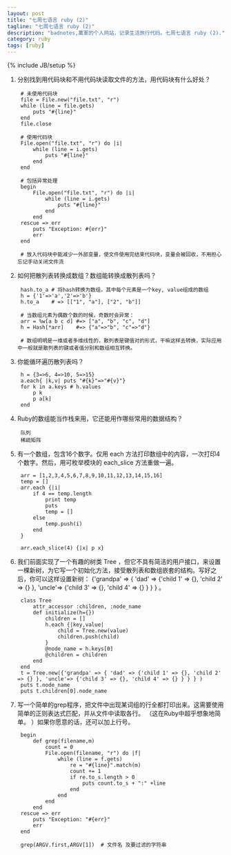 ```yaml
---
layout: post
title: "七周七语言 ruby (2)"
tagline: "七周七语言 ruby (2)"
description: "badnotes,萬軍的个人网站，记录生活旅行代码。七周七语言 ruby (2)."
category: ruby
tags: [ruby]
---
```

{% include JB/setup %}

1. 分别找到用代码块和不用代码块读取文件的方法，用代码块有什么好处？

		# 未使用代码块
		file = File.new("file.txt", "r")
        while (line = file.gets)
            puts "#{line}"
        end
        file.close

		# 使用代码块
        File.open("file.txt", "r") do |i|
            while (line = i.gets)
                puts "#{line}"
            end
        end

		# 包括异常处理
        begin
            File.open("file.txt", "r") do |i|
                while (line = i.gets)
                    puts "#{line}"
                end
            end
        rescue => err
            puts "Exception: #{err}"
            err
        end

		# 放入代码块中能减少一外部变量，使文件使用完结束代码块，变量会被回收，不用担心忘记手动关闭文件流

2. 如何把散列表转换成数组？数组能转换成散列表吗？

		hash.to_a # 将hash转换为数组，其中每个元素是一个key, value组成的数组
        h = {'1'=>'a','2'=>'b'}
        h.to_a    # => [["1", "a"], ["2", "b"]]

		# 当数组元素为偶数个数的时候，奇数时会异常：
        arr = %w[a b c d] #=> ["a", "b", "c", "d"]
        h = Hash[*arr]    #=> {"a"=>"b", "c"=>"d"}

        # 数组明明是一维或者多维线性的，散列表是键值对的形式，干嘛这样去转换，实际应用中一般就是散列表的键或者值分别和数组相互转换。

3. 你能循环遍历散列表吗？

		h = {3=>6, 4=>10, 5=>15}
		a.each{ |k,v| puts "#{k}"=>"#{v}"}
        for k in a.keys # h.values
            p k
            p a[k]
        end

4. Ruby的数组能当作栈来用，它还能用作哪些常用的数据结构？

		队列
        稀疏矩阵

5. 有一个数组，包含16个数字。仅用 each 方法打印数组中的内容，一次打印4个数字。然后，用可枚举模块的 each_slice 方法重做一遍。

		arr = [1,2,3,4,5,6,7,8,9,10,11,12,13,14,15,16]
        temp = []
        arr.each {|i|
            if 4 == temp.length
                print temp
                puts
                temp = []
            else
                temp.push(i)
            end
        }

        arr.each_slice(4) {|x| p x}

6. 我们前面实现了一个有趣的树类 Tree ，但它不具有简洁的用户接口，来设置一棵新树，为它写一个初始化方法，接受散列表和数组嵌套的结构。写好之后，你可以这样设置新树： {'grandpa' => { 'dad' => {'child 1' => {}, 'child 2' => {} }, 'uncle'=> {'child 3' => {}, 'child 4' => {} } } } 。

        class Tree
            attr_accessor :children, :node_name
            def initialize(h={})
                children = []
                h.each {|key,value|
                    child = Tree.new(value)
                    children.push(child)
                }
                @node_name = h.keys[0]
                @children = children
            end
        end
        t = Tree.new({'grandpa' => { 'dad' => {'child 1' => {}, 'child 2' => {} }, 'uncle'=> {'child 3' => {}, 'child 4' => {} } } } )
        puts t.node_name
        puts t.children[0].node_name

7. 写一个简单的grep程序，把文件中出现某词组的行全都打印出来。这需要使用简单的正则表达式匹配，并从文件中读取各行。 （这在Ruby中超乎想象地简单。 ）如果你愿意的话，还可以加上行号。

        begin
            def grep(filename,m)
                count = 0
                File.open(filename, "r") do |f|
                    while (line = f.gets)
                        re = "#{line}".match(m)
                        count += 1
                        if re.to_s.length > 0
                            puts count.to_s + ":" +line
                        end
                    end
                end
            end
        rescue => err
            puts "Exception: "#{err}"
            err
        end

        grep(ARGV.first,ARGV[1])  # 文件名 及要过滤的字符串

